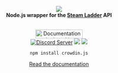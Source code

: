 <div align="center">
  <img src="https://i.imgur.com/LY3adQk.png"><br>
  <b>Node.js wrapper for the <a href="https://steamladder.com/">Steam Ladder</a> API</b>
  <br><br>
  <p>
    <a href="https://netlify.com/"><img src="https://i.imgur.com/oJjg6fA.png" alt="Documentation deployed by Netlify" width="128" height="24"></a>
    <br>
    <a href="https://support.switchblade.xyz/"><img src="https://img.shields.io/badge/dynamic/json.svg?label=chat%20on%20Discord&colorB=7289DA&url=https%3A%2F%2Fdiscordapp.com%2Fapi%2Fservers%2F445203868624748555%2Fembed.json&query=%24.members.length&suffix=%20online" alt="Discord Server"/></a>
    <a href="https://david-dm.org/SwitchbladeBot/steamladder.js"><img src="https://david-dm.org/SwitchbladeBot/steamladder.js/status.svg"/></a>
    <a href="https://david-dm.org/SwitchbladeBot/steamladder.js?type=dev"><img src="https://david-dm.org/SwitchbladeBot/steamladder.js/dev-status.svg"/></a>
  </p>
  
  `npm install crowdin.js`
  
  <a href="http://steamladder.switchblade.xyz/">Read the documentation</a>
</div>
